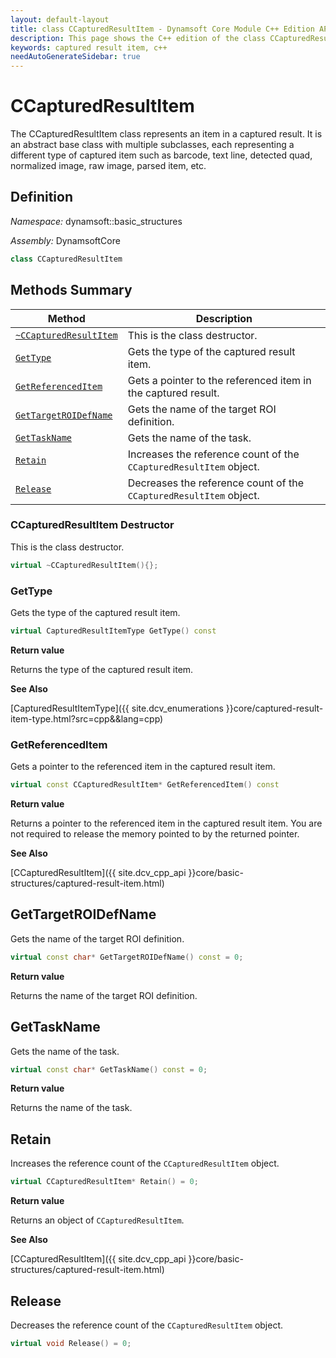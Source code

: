 ```yaml
---
layout: default-layout
title: class CCapturedResultItem - Dynamsoft Core Module C++ Edition API Reference
description: This page shows the C++ edition of the class CCapturedResultItem in Dynamsoft Core Module.
keywords: captured result item, c++
needAutoGenerateSidebar: true
---
```


# CCapturedResultItem

The CCapturedResultItem class represents an item in a captured result. It is an abstract base class with multiple subclasses, each representing a different type of captured item such as barcode, text line, detected quad, normalized image, raw image, parsed item, etc.

## Definition

*Namespace:* dynamsoft::basic_structures

*Assembly:* DynamsoftCore

```cpp
class CCapturedResultItem 
```

## Methods Summary

| Method                         | Description|
|--------------------------------|------------|
| [`~CCapturedResultItem`](#ccapturedresultitem-destructor) | This is the class destructor. |
| [`GetType`](#gettype)              | Gets the type of the captured result item. |
| [`GetReferencedItem`](#getreferenceditem)    | Gets a pointer to the referenced item in the captured result. |
| [`GetTargetROIDefName`](#gettargetroidefname) | Gets the name of the target ROI definition. |
| [`GetTaskName`](#gettaskname) | Gets the name of the task. |
| [`Retain`](#retain) | Increases the reference count of the `CCapturedResultItem` object. |
| [`Release`](#release) | Decreases the reference count of the `CCapturedResultItem` object. |

### CCapturedResultItem Destructor

This is the class destructor.

```cpp
virtual ~CCapturedResultItem(){};
```

### GetType

Gets the type of the captured result item.

```cpp
virtual CapturedResultItemType GetType() const
```

**Return value**

Returns the type of the captured result item.

**See Also**

[CapturedResultItemType]({{ site.dcv_enumerations }}core/captured-result-item-type.html?src=cpp&&lang=cpp)

### GetReferencedItem

Gets a pointer to the referenced item in the captured result item.

```cpp
virtual const CCapturedResultItem* GetReferencedItem() const
```

**Return value**

Returns a pointer to the referenced item in the captured result item. You are not required to release the memory pointed to by the returned pointer.

**See Also**

[CCapturedResultItem]({{ site.dcv_cpp_api }}core/basic-structures/captured-result-item.html)

## GetTargetROIDefName

Gets the name of the target ROI definition.

```cpp
virtual const char* GetTargetROIDefName() const = 0;
```

**Return value**

Returns the name of the target ROI definition.

## GetTaskName

Gets the name of the task.

```cpp
virtual const char* GetTaskName() const = 0;
```

**Return value**

Returns the name of the task.

## Retain

Increases the reference count of the `CCapturedResultItem` object.

```cpp
virtual CCapturedResultItem* Retain() = 0;
```

**Return value**

Returns an object of `CCapturedResultItem`.

**See Also**

[CCapturedResultItem]({{ site.dcv_cpp_api }}core/basic-structures/captured-result-item.html)

## Release

Decreases the reference count of the `CCapturedResultItem` object.

```cpp
virtual void Release() = 0;
```
